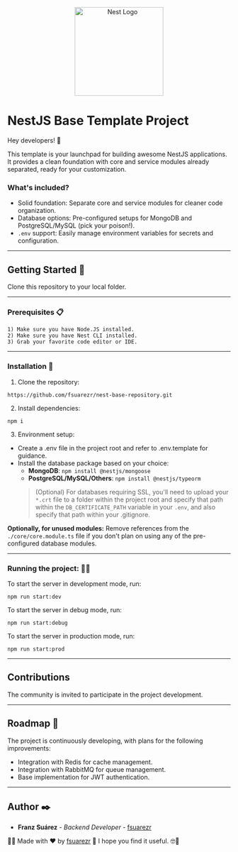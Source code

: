 <p align="center">
  <a href="http://nestjs.com/" target="blank"><img src="https://nestjs.com/img/logo-small.svg" width="200" alt="Nest Logo" /></a>
</p>

# NestJS Base Template Project

Hey developers! 👋

This template is your launchpad for building awesome NestJS applications. It provides a clean foundation with core and service modules already separated, ready for your customization.

### What's included?

- Solid foundation: Separate core and service modules for cleaner code organization.
- Database options: Pre-configured setups for MongoDB and PostgreSQL/MySQL (pick your poison!).
- `.env` support: Easily manage environment variables for secrets and configuration.


***
## Getting Started 🚀
Clone this repository to your local folder.

***
### Prerequisites 📋
   ```
   1) Make sure you have Node.JS installed.
   2) Make sure you have Nest CLI installed.
   3) Grab your favorite code editor or IDE.
```

***
### Installation 🔧

1. Clone the repository:
```
https://github.com/fsuarezr/nest-base-repository.git
```

2. Install dependencies:
```
npm i
```

3. Environment setup:
  * Create a .env file in the project root and refer to .env.template for guidance.
  * Install the database package based on your choice:
    * **MongoDB**: ```npm install @nestjs/mongoose```
    * **PostgreSQL/MySQL/Others**: ```npm install @nestjs/typeorm```
    > (Optional) For databases requiring SSL, you'll need to upload your `*.crt` file to a folder within the project root and specify that path within the `DB_CERTIFICATE_PATH` variable in your `.env`, and also specify that path within your .gitignore.

**Optionally, for unused modules:** Remove references from the `./core/core.module.ts` file if you don't plan on using any of the pre-configured database modules.

***
### Running the project: 🧑‍💻
To start the server in development mode, run:
```
npm run start:dev
```

To start the server in debug mode, run:
```
npm run start:debug
```

To start the server in production mode, run:
```
npm run start:prod
```

***
## Contributions
The community is invited to participate in the project development.

***
## Roadmap 📝
The project is continuously developing, with plans for the following improvements:

* Integration with Redis for cache management.
* Integration with RabbitMQ for queue management.
* Base implementation for JWT authentication.

***
## Author ✒️

* **Franz Suárez** - *Backend Developer* - [fsuarezr](https://github.com/fsuarezr)

🧑‍💻 Made with ❤️ by [fsuarezr](https://github.com/fsuarezr) 🤘  I hope you find it useful. 🤓🤘
